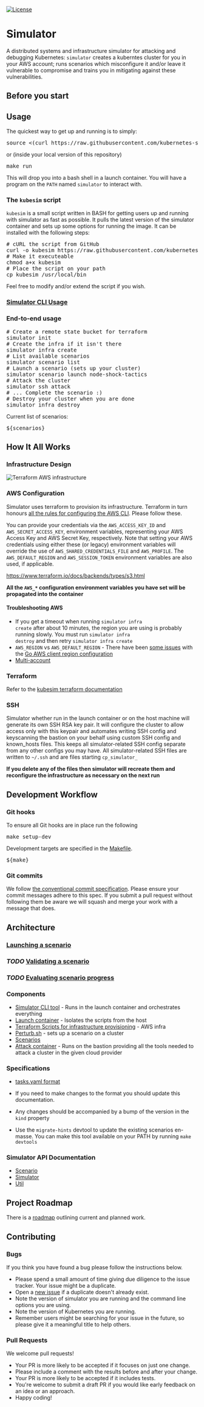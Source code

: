 <!--

NOTICE: THIS FILE IS AUTOGENERATED FROM doc-templates/README.template.md

This file is evaled by a quickly cobbled together bash script to replace the variables.

Backticks are imterpreted by bash so use <code> for inline code and <pre> for code blocks.

If you need to include bsah code snippets you will need to change how the templating works.

-->

[![License](https://img.shields.io/badge/License-Apache%202.0-blue.svg)](https://github.com/kubernetes-simulator/simulator/blob/master/LICENSE)

# Simulator

A distributed systems and infrastructure simulator for attacking and debugging
Kubernetes: <code>simulator</code> creates a kuberntes cluster for you in your AWS
account; runs scenarios which misconfigure it and/or leave it vulnerable to
compromise and trains you in mitigating against these vulnerabilities.

## Before you start

## Usage

The quickest way to get up and running is to simply:

<pre>
source <(curl https://raw.githubusercontent.com/kubernetes-simulator/simulator/master/kubesim)
</pre>

or (inside your local version of this repository)

<pre>
make run
</pre>

This will drop you into a bash shell in a launch container.  You will have a
program on the <code>PATH</code> named <code>simulator</code> to interact with.

### The <code>kubesim</code> script

<code>kubesim</code> is a small script written in BASH for getting users up and running with simulator as fast as possible. It pulls the latest version of the simulator container and sets up some options for running the image. It can be installed with the following steps:

<pre>
# cURL the script from GitHub
curl -o kubesim https://raw.githubusercontent.com/kubernetes-simulator/simulator/master/kubesim
# Make it executeable
chmod a+x kubesim
# Place the script on your path
cp kubesim /usr/local/bin
</pre>

Feel free to modify and/or extend the script if you wish.

### [Simulator CLI Usage](./docs/cli.md)

### End-to-end usage

<pre>
# Create a remote state bucket for terraform
simulator init
# Create the infra if it isn't there
simulator infra create
# List available scenarios
simulator scenario list
# Launch a scenario (sets up your cluster)
simulator scenario launch node-shock-tactics
# Attack the cluster
simulator ssh attack
# ... Complete the scenario :)
# Destroy your cluster when you are done
simulator infra destroy
</pre>

Current list of scenarios:

<pre>
${scenarios}
</pre>

## How It All Works

### Infrastructure Design

![Terraform AWS infrastructure](./terraform/docs/aws-bastion-host-1.png)

### AWS Configuration

Simulator uses terraform to provision its infrastructure.  Terraform in turn
honours [all the rules for configuring the AWS
CLI](https://docs.aws.amazon.com/cli/latest/userguide/cli-chap-configure.html#cli-environment).
Please follow these.

You can provide your credentials via the <code>AWS_ACCESS_KEY_ID</code> and
<code>AWS_SECRET_ACCESS_KEY</code>, environment variables, representing your AWS Access Key
and AWS Secret Key, respectively. Note that setting your AWS credentials using
either these (or legacy) environment variables will override the use of
<code>AWS_SHARED_CREDENTIALS_FILE</code> and <code>AWS_PROFILE</code>. The <code>AWS_DEFAULT_REGION</code> and
<code>AWS_SESSION_TOKEN</code> environment variables are also used, if applicable.

https://www.terraform.io/docs/backends/types/s3.html

**All the <code>AWS_*</code> configuration environment variables you have set will be propagated into the container**

#### Troubleshooting AWS

- If you get a timeout when running <code>simulator infra create</code> after about 10 minutes, the region you are using
is probably running slowly.  You must run <code>simulator infra destroy</code> and then retry <code>simulator infra
create</code>
- <code>AWS_REGION</code> vs <code>AWS_DEFAULT_REGION</code> - There have been
[some issues](https://github.com/aws/aws-sdk-go/issues/2103) with the
[Go AWS client region configuration](https://github.com/aws/aws-sdk-go#configuring-aws-region)
- [Multi-account](https://www.terraform.io/docs/backends/types/s3.html#multi-account-aws-architecture)

### Terraform

Refer to the [kubesim terraform documentation](./terraform/README.md) 

### SSH

Simulator whether run in the launch container or on the host machine will generate its own SSH RSA key pair.  It will
configure the cluster to allow access only with this keypair and automates writing SSH config and keyscanning the
bastion on your behalf using custom SSH config and known_hosts files.  This keeps all simulator-related SSH config
separate from any other configs you may have. All simulator-related SSH files are written to <code>~/.ssh</code> and
are files starting <code>cp_simulator_</code>

**If you delete any of the files then simulator will recreate them and reconfigure the infrastructure as necessary on the
next run**

## Development Workflow

### Git hooks

To ensure all Git hooks are in place run the following

<pre>
make setup-dev
</pre>

Development targets are specified in the [Makefile](./Makefile).

<pre>
${make}
</pre>

### Git commits

We follow [the conventional commit specification](https://www.conventionalcommits.org/en/v1.0.0-beta.4/).
Please ensure your commit messages adhere to this spec.  If you submit a pull request
without following them be aware we will squash and merge your work with a message
that does.

## Architecture

### [Launching a scenario](./docs/launch.md)

### *TODO* [Validating a scenario](./docs/validation.md)

### *TODO* [Evaluating  scenario progress](./docs/evaluation.md)

### Components

* [Simulator CLI tool](./cmd) - Runs in the launch container and orchestrates everything
* [Launch container](./Dockerfile) - Isolates the scripts from the host
* [Terraform Scripts for infrastructure provisioning](./terraform) - AWS infra
* [Perturb.sh](./simulation-scripts/perturb.sh) - sets up a scenario on a cluster
* [Scenarios](./simulation-scripts/scenario)
* [Attack container](./attack) - Runs on the bastion providing all the tools needed to attack a
cluster in the given cloud provider

### Specifications

* [tasks.yaml format](./docs/tasks-yaml-format.md)

* If you need to make changes to the format you should update this documentation.
* Any changes should be accompanied by a bump of the version in the `kind`
property
* Use the `migrate-hints` devtool to update the existing scenarios en-masse.
You can make this tool available on your PATH by running `make devtools`

### Simulator API Documentation

* [Scenario](./docs/api/scenario.md)
* [Simulator](./docs/api/simulator.md)
* [Util](./docs/api/util.md)

## Project Roadmap

There is a [roadmap](./docs/roadmap.md) outlining current and planned work.

## Contributing

### Bugs

If you think you have found a bug please follow the instructions below.

- Please spend a small amount of time giving due diligence to the issue tracker. Your issue might be a duplicate.
- Open a [new issue](https://github.com/kubernetes-simulator/simulator/issues/new) if a duplicate doesn't already exist.
- Note the version of simulator you are running and the command line options you are using.
- Note the version of Kubernetes you are running.
- Remember users might be searching for your issue in the future, so please give it a meaningful title to help others.

### Pull Requests 

We welcome pull requests! 

- Your PR is more likely to be accepted if it focuses on just one change.
- Please include a comment with the results before and after your change. 
- Your PR is more likely to be accepted if it includes tests.
- You're welcome to submit a draft PR if you would like early feedback on an idea or an approach. 
- Happy coding!

